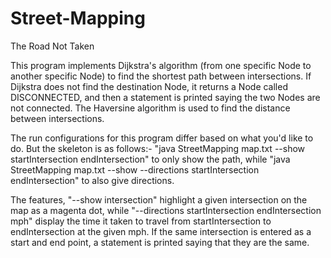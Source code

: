 # Street-Mapping
The Road Not Taken

This program implements Dijkstra's algorithm (from one specific Node to another specific Node) to find the shortest path between intersections.
If Dijkstra does not find the destination Node, it returns a Node called DISCONNECTED, and then a statement is printed saying the two Nodes are not connected.
The Haversine algorithm is used to find the distance between intersections.

The run configurations for this program differ based on what you'd like to do. But the skeleton is as follows:-
"java StreetMapping map.txt --show startIntersection endIntersection" to only show the path, while
"java StreetMapping map.txt --show --directions startIntersection endIntersection" to also give directions.

The features, "--show intersection" highlight a given intersection on the map as a magenta dot, while "--directions startIntersection endIntersection mph" 
display the time it taken to travel from startIntersection to endIntersection at the given mph. If the same intersection is entered as a start and end point,
a statement is printed saying that they are the same.
